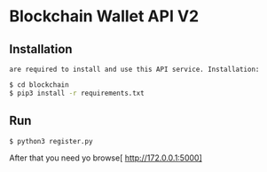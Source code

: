 
# Blockchain Wallet API V2

## Installation

	are required to install and use this API service. Installation:

```sh
$ cd blockchain
$ pip3 install -r requirements.txt
```

## Run
```sh
$ python3 register.py
```
 After that you need yo browse[ http://172.0.0.1:5000]

